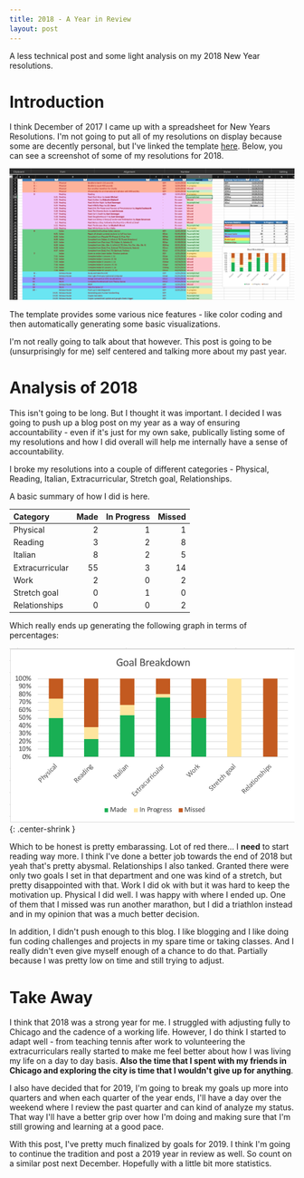```yaml
---
title: 2018 - A Year in Review 
layout: post
---
```


A less technical post and some light analysis on my 2018 New Year resolutions.

Introduction
============

I think December of 2017 I came up with a spreadsheet for New Years Resolutions. I'm not going to put all of my resolutions on display because some are decently personal, but I've linked the template [here][template]. Below, you can see a screenshot of some of my resolutions for 2018.

![nyrez](/images/ny-resolutions-2018/example-resolutions.png)

The template provides some various nice features - like color coding and then automatically generating some basic visualizations.

I'm not really going to talk about that however. This post is going to be (unsurprisingly for me) self centered and talking more about my past year.

Analysis of 2018
================

This isn't going to be long. But I thought it was important. I decided I was going to push up a blog post on my year as a way of ensuring accountability - even if it's just for my own sake, publically listing some of my resolutions and how I did overall will help me internally have a sense of accountability.

I broke my resolutions into a couple of different categories - Physical, Reading, Italian, Extracurricular, Stretch goal, Relationships.

A basic summary of how I did is here.

| Category | Made | In Progress | Missed |
| :--------| ----:| -----------:| ------:|
| Physical | 2 | 1 | 1 |
| Reading  | 3 | 2 | 8 |
| Italian  | 8 | 2 | 5 |
| Extracurricular | 55 | 3 | 14 |
| Work | 2 | 0 | 2 |
| Stretch goal | 0 | 1 | 0 |
| Relationships | 0 | 0 | 2 |

Which really ends up generating the following graph in terms of percentages:

![nyrez2](/images/ny-resolutions-2018/summary-stats.png){: .center-shrink }

Which to be honest is pretty embarassing. Lot of red there... I **need** to start reading way more. I think I've done a better job towards the end of 2018 but yeah that's pretty abysmal. Relationships I also tanked. Granted there were only two goals I set in that department and one was kind of a stretch, but pretty disappointed with that. Work I did ok with but it was hard to keep the motivation up. Physical I did well. I was happy with where I ended up. One of them that I missed was run another marathon, but I did a triathlon instead and in my opinion that was a much better decision.

In addition, I didn't push enough to this blog. I like blogging and I like doing fun coding challenges and projects in my spare time or taking classes. And I really didn't even give myself enough of a chance to do that. Partially because I was pretty low on time and still trying to adjust.

Take Away
=========
I think that 2018 was a strong year for me. I struggled with adjusting fully to Chicago and the cadence of a working life. However, I do think I started to adapt well - from teaching tennis after work to volunteering the extracurriculars really started to make me feel better about how I was living my life on a day to day basis. **Also the time that I spent with my friends in Chicago and exploring the city is time that I wouldn't give up for anything**.

I also have decided that for 2019, I'm going to break my goals up more into quarters and when each quarter of the year ends, I'll have a day over the weekend where I review the past quarter and can kind of analyze my status. That way I'll have a better grip over how I'm doing and making sure that I'm still growing and learning at a good pace.

With this post, I've pretty much finalized by goals for 2019. I think I'm going to continue the tradition and post a 2019 year in review as well. So count on a similar post next December. Hopefully with a little bit more statistics.

[comment]: <> (Bibliography)
[template]: https://github.com/johnlarkin1/new-years-resolution-template
